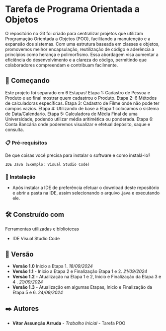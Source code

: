 # Tarefa de Programa Orientada a Objetos

O repositório no Git foi criado para centralizar projetos que utilizam Programação Orientada a Objetos (POO), facilitando a manutenção e a expansão dos sistemas. Com uma estrutura baseada em classes e objetos, promovemos melhor encapsulação, reutilização de código e aderência a princípios como herança e polimorfismo. Essa abordagem visa aumentar a eficiência do desenvolvimento e a clareza do código, permitindo que colaboradores compreendam e contribuam facilmente.

## 🚀 Começando

Este projeto foi separado em 6 Estapas! 
Etapa 1: Cadastro de Pessoa e Produto e ao final mostrar quem cadastrou o Produto.
Etapa 2: 6 Métodos de calculadoras específicas.
Etapa 3: Cadastro de Filme onde não pode ter campos vazios.
Etapa 4: Utilizando de base a Etapa 1 colocamos o sistema de Data/Calendario.
Etapa 5: Calculadora de Média Final de uma Universidade, podendo utilizar média aritimética ou ponderada.
Etapa 6: Conta Bancária onde poderemos visualizar e efetual depósito, saque e consulta.

### 📋 Pré-requisitos

De que coisas você precisa para instalar o software e como instalá-lo?

```
IDE Java (Exemplo: Visual Studio Code)
```

### 🔧 Instalação

* Após instalar a IDE de preferência efetuar o download deste repositório e abrir a pasta na IDE, assim selecionando o arquivo .java e executando ele.

## 🛠️ Construído com

Ferramentas utilizadas e bibliotecas

* IDE Visual Studio Code

## 📌 Versão

* **Versão 1.0** Inicio a Etapa 1. *18/09/2024*
* **Versão 1.1** - Inicio a Etapa 2 e Finalização Etapa 1 e 2. *21/09/2024*
* **Versão 1.2** - Atualização na Etapa 1 e 2, Inicio e Finalização da Etapa 3 e 4 . *21/09/2024*
* **Versão 1.3** - Atualização em algumas Etapas, Inicio e Finalização da Etapa 5 e 6. *24/09/2024*


## ✒️ Autores

* **Vitor Assunção Arruda** - *Trabalho Inicial* - Tarefa POO

